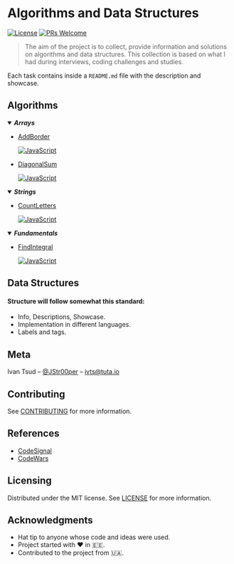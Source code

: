 # Algorithms and Data Structures

[![License](https://img.shields.io/badge/license-MIT-blue.svg?style=flat-square)](LICENSE)
[![PRs Welcome](https://img.shields.io/badge/PRs-welcome-brightgreen.svg?style=flat-square)](http://makeapullrequest.com)

> The aim of the project is to collect, provide information and solutions on algorithms and data structures. This collection is based on what I had during interviews, coding challenges and studies.

Each task contains inside a `README.md` file with the description and showcase.

## Algorithms

<!-- Arrays Dropdown -->
<details id="arrays" open>
<summary>
	<strong>
		<em>Arrays</em>
	</strong>
</summary>

- [AddBorder](/algorithms/arrays/AddBorder/README.md)

  [![JavaScript](https://img.shields.io/badge/JavaScript-yellow.svg?style=flat-square)](/algorithms/arrays/AddBorder/javascript/addBorder.js)

- [DiagonalSum](/algorithms/arrays/DiagonalSum/README.md)

  [![JavaScript](https://img.shields.io/badge/JavaScript-yellow.svg?style=flat-square)](/algorithms/arrays/DiagonalSum/javascript/diagonalSum.js)

</details>

<!-- Strings Dropdown -->

<details id="strings" open>
<summary>
	<strong>
		<em>Strings</em>
	</strong>
</summary>

- [CountLetters](/algorithms/strings/CountLetters/README.md)

  [![JavaScript](https://img.shields.io/badge/JavaScript-yellow.svg?style=flat-square)](/algorithms/strings/CountLetters/javascript/countLetters.js)

</details>

<!-- Fundamentals dropdown -->

<details id="fundamentals" open>
<summary>
	<strong>
		<em>Fundamentals</em>
	</strong>
</summary>

- [FindIntegral](/algorithms/fundamentals/FindIntegral/README.md)

  [![JavaScript](https://img.shields.io/badge/JavaScript-yellow.svg?style=flat-square)](/algorithms/fundamentals/FindIntegral/javascript/findIntegral.js)

</details>

## Data Structures

#### Structure will follow somewhat this standard:

- Info, Descriptions, Showcase.
- Implementation in different languages.
- Labels and tags.

## Meta

Ivan Tsud – [@JStr00per](https://twitter.com/JStr00per) – ivts@tuta.io

## Contributing

See [CONTRIBUTING](CONTRIBUTING.md) for more information.

## References

- [CodeSignal](https://codesignal.com/)
- [CodeWars](https://codewars.com/)

## Licensing

Distributed under the MIT license. See [LICENSE](LICENSE) for more information.

## Acknowledgments

- Hat tip to anyone whose code and ideas were used.
- Project started with <span>&#9829;</span> in 🇪🇪.
- Contributed to the project from 🇺🇦.
